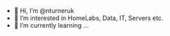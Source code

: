 - 👋 Hi, I’m @nturneruk
- 👀 I’m interested in HomeLabs, Data, IT, Servers etc.
- 🌱 I’m currently learning ...


<!---
nturneruk/nturneruk is a ✨ special ✨ repository because its `README.md` (this file) appears on your GitHub profile.
You can click the Preview link to take a look at your changes.
--->
